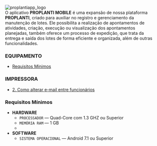 ![proplantiapp_logo](https://github.com/Masterplanti-Suporte/Documentacao/assets/66273012/7790b7a3-dfca-421d-a5a7-c4274918c17e)
<br>
O aplicativo **PROPLANTI MOBILE** é uma expansão de nossa plataforma **PROPLANTI**, criado para auxiliar no registro e gerenciamento da manutenção de lotes. Ele possibilita a realização de apontamentos de atividades, criação, execução ou visualização dos apontamentos planejadas, também oferece um processo de expedição, que trata da entrega e saída dos lotes de forma eficiente e organizada, além de outras funcionalidades.

### EQUIPAMENTO
* [Requisitos Mínimos](#Requisitos-Minimos)

### IMPRESSORA
* [2. Como alterar e-mail entre funcionários](#112-PROPLANTI---LOGIN---Como-alterar-e-mail-entre-funcionários)


### Requisitos Mínimos

  - **HARDWARE**
    - `PROCESSADOR` &mdash; Quad-Core com 1.3 GHZ ou Superior
    - `MEMÓRIA RAM` &mdash; 1 GB
    - 
  - **SOFTWARE**
    - `SISTEMA OPERACIONAL` &mdash; Android 7.1 ou Superior
    
